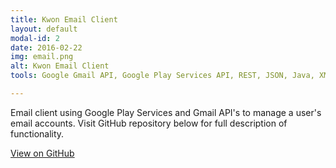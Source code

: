 ```yaml
---
title: Kwon Email Client
layout: default
modal-id: 2
date: 2016-02-22
img: email.png
alt: Kwon Email Client
tools: Google Gmail API, Google Play Services API, REST, JSON, Java, XML, Android SDK, Android Studio, Material Design, Git

---
```


Email client using Google Play Services and Gmail API's to manage a user's email accounts. Visit GitHub repository below for full description of functionality.

<div class="center-links">
    <a class="btn btn-md btn-outline github-project-link" href="https://github.com/MikeKwon36/Gmail-Email-Client" target="_blank">
        <i class="fa fa-github"></i>
        <span class="small">View on GitHub</span>
    </a>
</div>